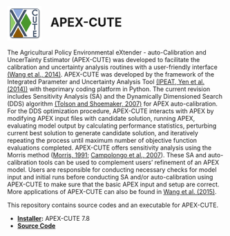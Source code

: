 # <img src="https://github.com/spark-brc/APEX-CUTE/blob/main/APEX-CUTE/ApexCUTE2.png" style="float" width="80" align="center"> &nbsp; APEX-CUTE

The Agricultural Policy Environmental eXtender - auto-Calibration and UncerTainty Estimator (APEX-CUTE) was developed to facilitate the calibration and uncertainty analysis routines with a user-friendly interface [(Wang et al., 2014)](https://doi.org/10.13031/trans.57.10601). APEX-CUTE was developed by the framework of the Integrated Parameter and Uncertainty Analysis Tool [(IPEAT, Yen et al. (2014))](https://doi.org/10.1016/j.envsoft.2014.01.004) with theprimary coding platform in Python. The current revision includes Sensitivity Analysis (SA) and the Dynamically Dimensioned Search (DDS) algorithm [(Tolson and Shoemaker, 2007)](http://dx.doi.org/10.1029/2005WR004723) for APEX auto-calibration. For the DDS optimization procedure, APEX-CUTE interacts with APEX by modifying APEX input files with candidate solution, running APEX, evaluating model output by calculating performance statistics, perturbing current best solution to generate candidate solution, and iteratively repeating the process until maximum number of objective function evaluations completed. APEX-CUTE offers sensitivity analysis using the Morris method ([Morris, 1991](https://doi.org/10.2307/1269043); [Campolongo et al., 2007](https://doi.org/10.1016/j.envsoft.2006.10.004)). These SA and auto-calibration tools can be used to complement users’ refinement of an APEX model. Users are responsible for conducting necessary checks for model input and initial runs before conducting SA and/or auto-calibration using APEX-CUTE to make sure that the basic APEX input and setup are correct. More applications of APEX-CUTE can also be found in [Wang et al. (2015)](https://ascelibrary.org/doi/abs/10.1061/%28ASCE%29HE.1943-5584.0001119).


This repository contains source codes and an executable for APEX-CUTE.
- __[Installer](https://github.com/spark-brc/APEX-CUTE/releases/download/v7.8.1/APEX-CUTE_7r8_winamd64_APEX1501.exe):__ APEX-CUTE 7.8
- **[Source Code](https://github.com/spark-brc/APEX-CUTE/archive/refs/tags/v7.8.1.zip)**

